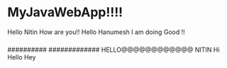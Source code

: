 # MyJavaWebApp!!!!
Hello Nitin How are you!!
Hello Hanumesh I am doing Good !!
#####
##########
#############
HELLO@@@@@@@@@@@@
NITIN
Hi
Hello
Hey
